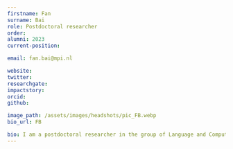 ```yaml
---
firstname: Fan
surname: Bai
role: Postdoctoral researcher
order:
alumni: 2023
current-position: 

email: fan.bai@mpi.nl

website:
twitter:
researchgate:
impactstory:
orcid:
github:

image_path: /assets/images/headshots/pic_FB.webp
bio_url: FB

bio: I am a postdoctoral researcher in the group of Language and Computation in Neural Systems (LaCNS). Using MEEG, my research mainly focuses on the neural mechanisms of speech segmentation and syntactic representation. Supervised by and worked together with Andrea Martin and Antje Meyer at Max Planck Institute for Psycholinguistics and Donders Centre for Cognitive Neuroimaging, I obtained my PhD from Radboud University.
---
```

